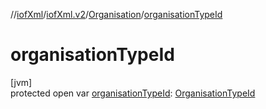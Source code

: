 //[iofXml](../../../index.md)/[iofXml.v2](../index.md)/[Organisation](index.md)/[organisationTypeId](organisation-type-id.md)

# organisationTypeId

[jvm]\
protected open var [organisationTypeId](organisation-type-id.md): [OrganisationTypeId](../-organisation-type-id/index.md)
